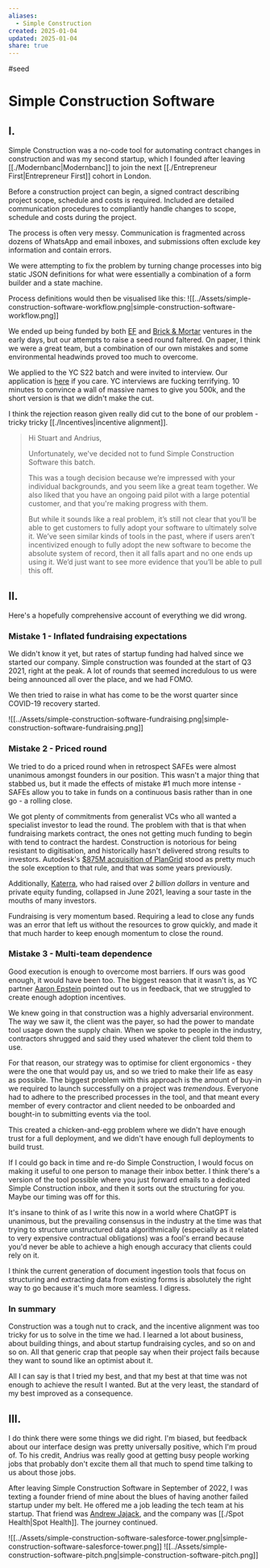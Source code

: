 ```yaml
---
aliases:
  - Simple Construction
created: 2025-01-04
updated: 2025-01-04
share: true
---
```

#seed 

# Simple Construction Software

## I.
Simple Construction was a no-code tool for automating contract changes in construction and was my second startup, which I founded after leaving [[./Modernbanc|Modernbanc]] to join the next [[./Entrepreneur First|Entrepreneur First]] cohort in London. 

Before a construction project can begin, a signed contract describing project scope, schedule and costs is required. Included are detailed communication procedures to compliantly handle changes to scope, schedule and costs during the project. 

The process is often very messy. Communication is fragmented across dozens of WhatsApp and email inboxes, and submissions often exclude key information and contain errors.

We were attempting to fix the problem by turning change processes into big static JSON definitions for what were essentially a combination of a form builder and a state machine.

Process definitions would then be visualised like this:
![[../Assets/simple-construction-software-workflow.png|simple-construction-software-workflow.png]]

We ended up being funded by both [EF](https://joinef.com) and [Brick & Mortar](https://brickmortar.vc/) ventures in the early days, but our attempts to raise a seed round faltered. On paper, I think we were a great team, but a combination of our own mistakes and some environmental headwinds proved too much to overcome.

We applied to the YC S22 batch and were invited to interview. Our application is [here](https://docs.google.com/document/d/18Nmau-CYf8Fj_josgYZNpDPLG-pCOdZtxl4pUnmMNvs/edit?usp=sharing) if you care. YC interviews are fucking terrifying. 10 minutes to convince a wall of massive names to give you 500k, and the short version is that we didn't make the cut.

I think the rejection reason given really did cut to the bone of our problem - tricky tricky [[./Incentives|incentive alignment]].

> Hi Stuart and Andrius,  
> 
> Unfortunately, we've decided not to fund Simple Construction Software this batch.  
> 
> This was a tough decision because we’re impressed with your individual backgrounds, and you seem like a great team together. We also liked that you have an ongoing paid pilot with a large potential customer, and that you're making progress with them.  
> 
> But while it sounds like a real problem, it’s still not clear that you’ll be able to get customers to fully adopt your software to ultimately solve it. We’ve seen similar kinds of tools in the past, where if users aren’t incentivized enough to fully adopt the new software to become the absolute system of record, then it all falls apart and no one ends up using it. We’d just want to see more evidence that you’ll be able to pull this off.
  
## II.

Here's a hopefully comprehensive account of everything we did wrong.

### Mistake 1 - Inflated fundraising expectations
We didn't know it yet, but rates of startup funding had halved since we started our company. Simple construction was founded at the start of Q3 2021, right at the peak. A lot of rounds that seemed incredulous to us were being announced all over the place, and we had FOMO. 

We then tried to raise in what has come to be the worst quarter since COVID-19 recovery started.

![[../Assets/simple-construction-software-fundraising.png|simple-construction-software-fundraising.png]]

### Mistake 2 - Priced round
We tried to do a priced round when in retrospect SAFEs were almost unanimous amongst founders in our position. This wasn't a major thing that stabbed us, but it made the effects of mistake #1 much more intense - SAFEs allow you to take in funds on a continuous basis rather than in one go - a rolling close.  

We got plenty of commitments from generalist VCs who all wanted a specialist investor to lead the round. The problem with that is that when fundraising markets contract, the ones not getting much funding to begin with tend to contract the hardest. Construction is notorious for being resistant to digitisation, and historically hasn't delivered strong results to investors. Autodesk's [$875M acquisition of PlanGrid](https://techcrunch.com/2018/11/20/autodesk-agrees-to-buy-plangrid-for-875-million/) stood as pretty much the sole exception to that rule, and that was some years previously.

Additionally, [Katerra](https://en.wikipedia.org/wiki/Katerra), who had raised over *2 billion dollars* in venture and private equity funding, collapsed in June 2021, leaving a sour taste in the mouths of many investors. 

Fundraising is very momentum based. Requiring a lead to close any funds was an error that left us without the resources to grow quickly, and made it that much harder to keep enough momentum to close the round.

### Mistake 3 - Multi-team dependence
Good execution is enough to overcome most barriers. If ours was good enough, it would have been too. The biggest reason that it wasn't is, as YC partner [Aaron Epstein](https://www.ycombinator.com/people/aaron-epstein) pointed out to us in feedback, that we struggled to create enough adoption incentives.

We knew going in that construction was a highly adversarial environment. The way we saw it, the client was the payer, so had the power to mandate tool usage down the supply chain. When we spoke to people in the industry, contractors shrugged and said they used whatever the client told them to use.

For that reason, our strategy was to optimise for client ergonomics - they were the one that would pay us, and so we tried to make their life as easy as possible. The biggest problem with this approach is the amount of buy-in we required to launch successfully on a project was *tremendous*. Everyone had to adhere to the prescribed processes in the tool, and that meant every member of every contractor and client needed to be onboarded and bought-in to submitting events via the tool.

This created a chicken-and-egg problem where we didn't have enough trust for a full deployment, and we didn't have enough full deployments to build trust.

If I could go back in time and re-do Simple Construction, I would focus on making it useful to one person to manage their inbox better. I think there's a version of the tool possible where you just forward emails to a dedicated Simple Construction inbox, and then it sorts out the structuring for you. Maybe our timing was off for this. 

It's insane to think of as I write this now in a world where ChatGPT is unanimous, but the prevailing consensus in the industry at the time was that trying to structure unstructured data algorithmically (especially as it related to very expensive contractual obligations) was a fool's errand because you'd never be able to achieve a high enough accuracy that clients could rely on it. 

I think the current generation of document ingestion tools that focus on structuring and extracting data from existing forms is absolutely the right way to go because it's much more seamless. I digress.

### In summary
Construction was a tough nut to crack, and the incentive alignment was too tricky for us to solve in the time we had. I learned a lot about business, about building things, and about startup fundraising cycles, and so on and so on. All that generic crap that people say when their project fails because they want to sound like an optimist about it.

All I can say is that I tried my best, and that my best at that time was not enough to achieve the result I wanted. But at the very least, the standard of my best improved as a consequence.

## III.

I do think there were some things we did right. I'm biased, but feedback about our interface design was pretty universally positive, which I'm proud of. To his credit, Andrius was really good at getting busy people working jobs that probably don't excite them all that much to spend time talking to us about those jobs. 

After leaving Simple Construction Software in September of 2022, I was texting a founder friend of mine about the blues of having another failed startup under my belt. He offered me a job leading the tech team at his startup. That friend was [Andrew Jajack](https://www.linkedin.com/in/ajajack/), and the company was [[./Spot Health|Spot Health]]. The journey continued.


![[../Assets/simple-construction-software-salesforce-tower.png|simple-construction-software-salesforce-tower.png]]
![[../Assets/simple-construction-software-pitch.png|simple-construction-software-pitch.png]]